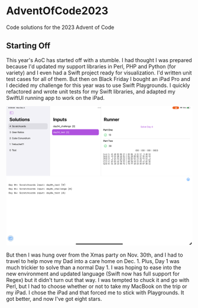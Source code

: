 # AdventOfCode2023
 Code solutions for the 2023 Advent of Code

## Starting Off

This year's AoC has started off with a stumble. I had thought I was prepared because I'd updated my support libraries in Perl, PHP and Python (for variety) and I even had a Swift project ready for visualization. I'd written unit test cases for all of them. But then on Black Friday I bought an iPad Pro and I decided my challenge for this year was to use Swift Playgrounds. I quickly refactored and wrote unit tests for my Swift libraries, and adapted my SwiftUI running app to work on the iPad.

![AoC Runner App on iPad](https://github.com/sbiickert/AdventOfCode2023/blob/main/Support/swift_aoc_runner.png)

But then I was hung over from the Xmas party on Nov. 30th, and I had to travel to help move my Dad into a care home on Dec. 1. Plus, Day 1 was much trickier to solve than a normal Day 1. I was hoping to ease into the new environment and updated language (Swift now has full support for Regex) but it didn't turn out that way. I was tempted to chuck it and go with Perl, but I had to choose whether or not to take my MacBook on the trip or my iPad. I chose the iPad and that forced me to stick with Playgrounds. It got better, and now I've got eight stars.
